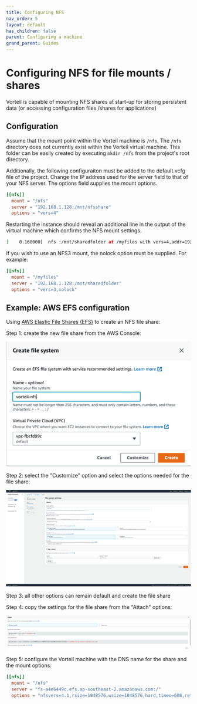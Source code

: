 ```yaml
---
title: Configuring NFS
nav_order: 5
layout: default
has_children: false
parent: Configuring a machine
grand_parent: Guides
---
```


# Configuring NFS for file mounts / shares

Vorteil is capable of mounting NFS shares at start-up for storing persistent data (or accessing configuration files /shares for applications)

## Configuration

Assume that the mount point within the Vorteil machine is `/nfs`. The `/nfs` directory does not currently exist within the Vorteil virtual machine. This folder can be easily created by executing `mkdir /nfs` from the project's root directory.

Additionally, the following configuraiton must be added to the default.vcfg file of the project. Change the IP address used for the server field to that of your NFS server. The options field supplies the mount options.

```toml
[[nfs]]
  mount = "/nfs"
  server = "192.168.1.128:/mnt/nfsshare"
  options = "vers=4"
```

Restarting the instance should reveal an additional line in the output of the virtual machine which confirms the NFS mount settings.

```sh
[    0.160000]  nfs :/mnt/sharedfolder at /myfiles with vers=4,addr=192.168.1.128
```

If you wish to use an NFS3 mount, the nolock option must be supplied. For example:

```toml
[[nfs]]
  mount = "/myfiles"
  server = "192.168.1.128:/mnt/sharedfolder"
  options = "vers=3,nolock"
```

## Example: AWS EFS configuration

Using [AWS Elastic File Shares (EFS)](https://aws.amazon.com/efs/) to create an NFS file share:

Step 1: create the new file share from the AWS Console:

![NFS](/assets/guides/configure-machines/configuring-nfs/create-nfs.png)

Step 2: select the "Customize" option and select the options needed for the file share:

![ShareCustomize](/assets/guides/configure-machines/configuring-nfs/customize-nfs.png)

Step 3: all other options can remain default and create the file share

Step 4: copy the settings for the file share from the "Attach" options:

![Attach](/assets/guides/configure-machines/configuring-nfs/attach-nfs.png)

Step 5: configure the Vorteil machine with the DNS name for the share and the mount options:

```toml
[[nfs]]
  mount = "/nfs"
  server = "fs-a4e6449c.efs.ap-southeast-2.amazonaws.com:/"
  options = "nfsvers=4.1,rsize=1048576,wsize=1048576,hard,timeo=600,retrans=2,noresvport"
```
